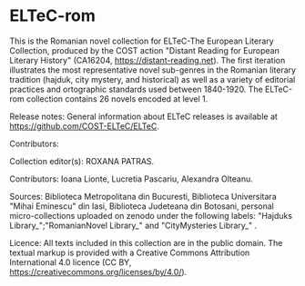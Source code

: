 # ELTeC-rom
This is the Romanian novel collection for ELTeC-The European Literary Collection, produced by the COST action "Distant Reading for European Literary History" (CA16204, https://distant-reading.net).
The first iteration illustrates the most representative novel sub-genres in the Romanian literary tradition (hajduk, city mystery, and historical) as well as a variety of editorial practices and ortographic standards used between 1840-1920. The ELTeC-rom collection contains 26 novels encoded at level 1. 
 

Release notes:
General information about ELTeC releases is available at https://github.com/COST-ELTeC/ELTeC.


Contributors:

Collection editor(s): ROXANA PATRAS.

Contributors: Ioana Lionte, Lucretia Pascariu, Alexandra Olteanu.

Sources: Biblioteca Metropolitana din Bucuresti, Biblioteca Universitara "Mihai Eminescu" din Iasi, Biblioteca Judeteana din Botosani, personal micro-collections uploaded on zenodo under the following labels: "Hajduks Library_";"RomanianNovel Library_" and "CityMysteries Library_" .

Licence:
All texts included in this collection are in the public domain. The textual markup is provided with a Creative Commons Attribution International 4.0 licence (CC BY, https://creativecommons.org/licenses/by/4.0/).
 
